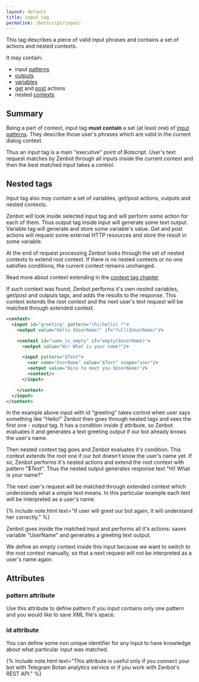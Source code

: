 ```yaml
---
layout: default
title: input tag
permalink: /botscript/input/
---
```


This tag describes a piece of valid input phrases and contains a set of actions and nested contexts.

It may contain:

- input [patterns](/boscript/pattern/)
- [outputs](/botscript/output/)
- [variables](/botscript/var/)
- [get](/botscript/get/) and [post](/botscript/post/) actions
- nested [contexts](/botscript/context/)

## Summary
Being a part of context, input tag **must contain** a set (at least one) of [input patterns](/boscript/pattern/).
They describe those user\'s phrases which are valid in the current dialog context.

Thus an input tag is a main "executive" point of Botscript.
User\'s text request matches by Zenbot through all inputs inside the current context and then the best matched input takes a control.

## Nested tags
Input tag also _may contain_ a set of variables, get/post actions, outputs and nested contexts.

Zenbot will look inside selected input tag and will perform some action for each of them.
Thus output tag inside input will generate some text output.
Variable tag will generate and store some variable\'s value.
Get and post actions will request some external HTTP resources and store the result in some variable.

At the end of request processing Zenbot looks through the set of nested contexts to extend root context.
If there is no nested contexts or no one satisfies conditions, the current context remains unchanged.

Read more about context extending in the [context tag chapter](/botscript/context/)

If such context was found, Zenbot performs it\'s own nested variables, get/post and outputs tags, and adds the results to the response.
This context extends the root context and the next user\'s text request will be matched through extended context.

```xml
<context>
  <input id="greeting" pattern="(hi|hello) *">
    <output value="Hello $UserName!" if="full($UserName)"/>

    <context id="name_is_empty" if="empty($UserName)">
      <output value="Hi! What is your name?"/>

      <input pattern="$Text">
        <var name="UserName" value="$Text" scope="user"/>
        <output value="Nice to meet you $UserName!"/>
        <context/>
      </input>

    </context>
  </input>
</context>
```

In the example above input with id "greeting" takes control when user says something like "Hello!"
Zenbot then goes through nested tags and sees the first one - output tag.
It has a condition inside _if_ attribute, so Zenbot evaluates it and generates a text greeting output if our bot already knows the user\'s name.

Then nested context tag goes and Zenbot evaluates it\'s condition.
This context extends the root one if our bot doesn\'t know the user\'s name yet.
If so, Zenbot performs it\'s nested actions and extend the root context with pattern "$Text".
Thus the nested output generates response text "Hi! What is your name?"

The next user\'s request will be matched through extended context which understands what a simple text means.
In this particular example each text will be interpreted as a user\'s name.

{% include note.html text="If user will greet our bot again, it will understand her correctly." %}

Zenbot goes inside the matched input and performs all it\'s actions: saves variable "UserName" and generates a greeting text output.

We define an empty context inside this input because we want to switch to the root context manually, so that a next request will not be interpreted as a user\'s name again.

## Attributes

### **pattern** attribute
Use this attribute to define pattern if you input contains only one pattern and you would like to save XML file\'s space.

### **id** attribute
You can define some non unique identifier for any input to have knowledge about what particular input was matched.

{% include note.html text="This attribute is useful only if you connect your bot with Telegram Botan analytics service or if you work with Zenbot's REST API." %}
